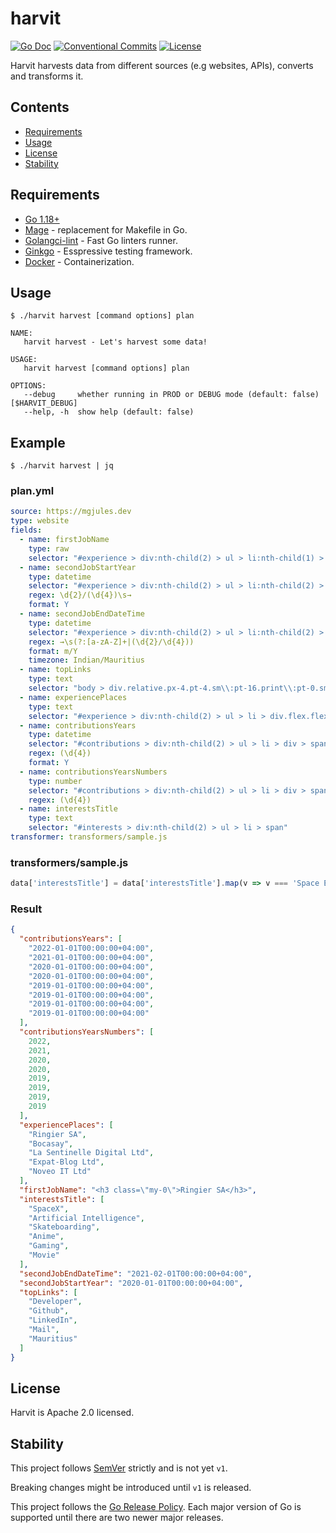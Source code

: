 # harvit

[![Go Doc](https://img.shields.io/badge/godoc-reference-blue.svg?style=for-the-badge)](https://godoc.org/github.com/mgjules/harvit)
[![Conventional Commits](https://img.shields.io/badge/Conventional%20Commits-1.0.0-yellow.svg?style=for-the-badge)](https://conventionalcommits.org)
[![License](https://img.shields.io/badge/License-Apache%202.0-blue.svg?style=for-the-badge)](LICENSE)

Harvit harvests data from different sources (e.g websites, APIs), converts and transforms it.


## Contents

  - [Requirements](#requirements)
  - [Usage](#usage)
  - [License](#license)
  - [Stability](#stability)


## Requirements

- [Go 1.18+](https://golang.org/doc/install)
- [Mage](https://github.com/magefile/mage) - replacement for Makefile in Go.
- [Golangci-lint](https://github.com/golangci/golangci-lint) - Fast Go linters runner.
- [Ginkgo](https://github.com/onsi/ginkgo) - Esspressive testing framework.
- [Docker](https://www.docker.com) - Containerization.

## Usage

```shell
$ ./harvit harvest [command options] plan
```

```
NAME:
   harvit harvest - Let's harvest some data!

USAGE:
   harvit harvest [command options] plan

OPTIONS:
   --debug     whether running in PROD or DEBUG mode (default: false) [$HARVIT_DEBUG]
   --help, -h  show help (default: false)
```

## Example

```shell
$ ./harvit harvest | jq
```

### plan.yml

```yaml
source: https://mgjules.dev
type: website
fields:
  - name: firstJobName
    type: raw
    selector: "#experience > div:nth-child(2) > ul > li:nth-child(1) > div.flex.flex-wrap.items-center.justify-between > h3"
  - name: secondJobStartYear
    type: datetime
    selector: "#experience > div:nth-child(2) > ul > li:nth-child(2) > div.flex.flex-wrap.items-center.justify-between > span"
    regex: \d{2}/(\d{4})\s→
    format: Y
  - name: secondJobEndDateTime
    type: datetime
    selector: "#experience > div:nth-child(2) > ul > li:nth-child(2) > div.flex.flex-wrap.items-center.justify-between > span"
    regex: →\s(?:[a-zA-Z]+|(\d{2}/\d{4}))
    format: m/Y
    timezone: Indian/Mauritius
  - name: topLinks
    type: text
    selector: "body > div.relative.px-4.pt-4.sm\\:pt-16.print\\:pt-0.sm\\:px-6.lg\\:px-8 > div.max-w-4xl.mx-auto.text-lg > div:nth-child(2) > div.flex.flex-wrap.items-center.justify-center.gap-x-4.gap-y-2.print\\:hidden > a > div > span"
  - name: experiencePlaces
    type: text
    selector: "#experience > div:nth-child(2) > ul > li > div.flex.flex-wrap.items-center.justify-between > h3"
  - name: contributionsYears
    type: datetime
    selector: "#contributions > div:nth-child(2) > ul > li > div > span"
    regex: (\d{4})
    format: Y
  - name: contributionsYearsNumbers
    type: number
    selector: "#contributions > div:nth-child(2) > ul > li > div > span"
    regex: (\d{4})
  - name: interestsTitle
    type: text
    selector: "#interests > div:nth-child(2) > ul > li > span"
transformer: transformers/sample.js
```

### transformers/sample.js

```js
data['interestsTitle'] = data['interestsTitle'].map(v => v === 'Space Exploration' ? 'SpaceX' : v);
```

### Result

```json
{
  "contributionsYears": [
    "2022-01-01T00:00:00+04:00",
    "2021-01-01T00:00:00+04:00",
    "2020-01-01T00:00:00+04:00",
    "2020-01-01T00:00:00+04:00",
    "2019-01-01T00:00:00+04:00",
    "2019-01-01T00:00:00+04:00",
    "2019-01-01T00:00:00+04:00",
    "2019-01-01T00:00:00+04:00"
  ],
  "contributionsYearsNumbers": [
    2022,
    2021,
    2020,
    2020,
    2019,
    2019,
    2019,
    2019
  ],
  "experiencePlaces": [
    "Ringier SA",
    "Bocasay",
    "La Sentinelle Digital Ltd",
    "Expat-Blog Ltd",
    "Noveo IT Ltd"
  ],
  "firstJobName": "<h3 class=\"my-0\">Ringier SA</h3>",
  "interestsTitle": [
    "SpaceX",
    "Artificial Intelligence",
    "Skateboarding",
    "Anime",
    "Gaming",
    "Movie"
  ],
  "secondJobEndDateTime": "2021-02-01T00:00:00+04:00",
  "secondJobStartYear": "2020-01-01T00:00:00+04:00",
  "topLinks": [
    "Developer",
    "Github",
    "LinkedIn",
    "Mail",
    "Mauritius"
  ]
}
```


## License

Harvit is Apache 2.0 licensed.


## Stability

This project follows [SemVer](http://semver.org/) strictly and is not yet `v1`.

Breaking changes might be introduced until `v1` is released.

This project follows the [Go Release Policy](https://golang.org/doc/devel/release.html#policy). Each major version of Go is supported until there are two newer major releases.
